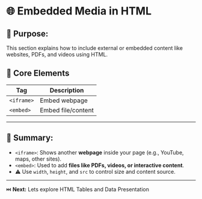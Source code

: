 # 🌐 Embedded Media in HTML

## 🎯 Purpose:

This section explains how to include external or embedded content like websites, PDFs, and videos using HTML.

## 📑 Core Elements

| **Tag**     | **Description**     |
| ----------- | ------------------- |
| `<iframe>`  | Embed webpage       |
| `<embed>`   | Embed file/content  |

---

## 🔑 Summary:

- `<iframe>`: Shows another **webpage** inside your page (e.g., YouTube, maps, other sites).
- `<embed>`: Used to add **files like PDFs, videos, or interactive content**.
- ⚠️ Use `width`, `height`, and `src` to control size and content source.

---

⏭️ **Next:** Lets explore HTML Tables and Data Presentation


